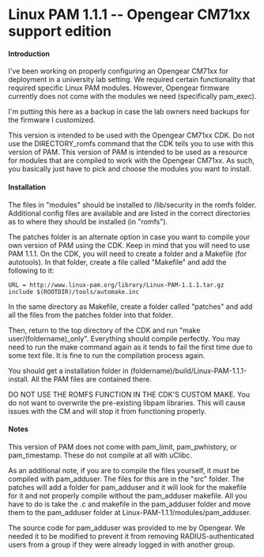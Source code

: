 # Linux PAM 1.1.1 -- Opengear CM71xx support edition

#### Introduction
I've been working on properly configuring an Opengear CM71xx for deployment in a university lab setting. We required certain functionality that required specific Linux PAM modules. However, Opengear firmware currently does not come with the modules we need (specifically pam_exec).

I'm putting this here as a backup in case the lab owners need backups for the firmware I customized.

This version is intended to be used with the Opengear CM71xx CDK. Do not use the DIRECTORY_romfs command that the CDK tells you to use with this version of PAM. This version of PAM is intended to be used as a resource for modules that are compiled to work with the Opengear CM71xx. As such, you basically just have to pick and choose the modules you want to install.

#### Installation
The files in "modules" should be installed to /lib/security in the romfs folder. Additional config files are available and are listed in the correct directories as to where they should be installed (in "romfs").

The patches folder is an alternate option in case you want to compile your own version of PAM using the CDK. Keep in mind that you will need to use PAM 1.1.1. On the CDK, you will need to create a folder and a Makefile (for autotools). In that folder, create a file called "Makefile" and add the following to it:

  ```
  URL = http://www.linux-pam.org/library/Linux-PAM-1.1.1.tar.gz
  include $(ROOTDIR)/tools/automake.inc
  ```  

In the same directory as Makefile, create a folder called "patches" and add all the files from the patches folder into that folder.

Then, return to the top directory of the CDK and run "make user/(foldername)_only". Everything should compile perfectly. You may need to run the make command again as it tends to fail the first time due to some text file. It is fine to run the compilation process again.

You should get a installation folder in (foldername)/build/Linux-PAM-1.1.1-install. All the PAM files are contained there. 

DO NOT USE THE ROMFS FUNCTION IN THE CDK'S CUSTOM MAKE. You do not want to overwrite the pre-existing libpam libraries. This will cause issues with the CM and will stop it from functioning properly. 

#### Notes
This version of PAM does not come with pam_limit, pam_pwhistory, or pam_timestamp. These do not compile at all with uClibc. 

As an additional note, if you are to compile the files yourself, it *must* be compiled with pam_adduser. The files for this are in the "src" folder. The patches will add a folder for pam_adduser and it will look for the makefile for it and not properly compile without the pam_adduser makefile. All you have to do is take the .c and makefile in the pam_adduser folder and move them to the pam_adduser folder at Linux-PAM-1.1.1/modules/pam_adduser.

The source code for pam_adduser was provided to me by Opengear. We needed it to be modified to prevent it from removing RADIUS-authenticated users from a group if they were already logged in with another group. 
